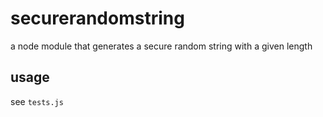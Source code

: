 # securerandomstring
a node module that generates a secure random string with a given length

## usage
see `tests.js`
